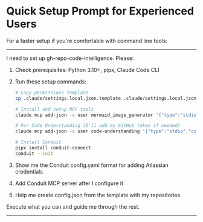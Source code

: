 # Quick Setup Prompt for Experienced Users

For a faster setup if you're comfortable with command line tools:

---

I need to set up gh-repo-code-intelligence. Please:

1. Check prerequisites: Python 3.10+, pipx, Claude Code CLI
2. Run these setup commands:
   ```bash
   # Copy permissions template
   cp .claude/settings.local.json.template .claude/settings.local.json
   
   # Install and setup MCP tools
   claude mcp add-json -s user mermaid_image_generator '{"type":"stdio","command":"uvx","args":["mcp_mermaid_image_gen"]}'
   
   # For Code Understanding (I'll add my GitHub token if needed)
   claude mcp add-json -s user code-understanding '{"type":"stdio","command":"uvx","args":["code-understanding-mcp-server","--max-cached-repos","20"],"env":{"GITHUB_PERSONAL_ACCESS_TOKEN":"YOUR_GITHUB_TOKEN"}}'
   
   # Install Conduit
   pipx install conduit-connect
   conduit --init
   ```

3. Show me the Conduit config.yaml format for adding Atlassian credentials
4. Add Conduit MCP server after I configure it
5. Help me create config.json from the template with my repositories

Execute what you can and guide me through the rest.

---